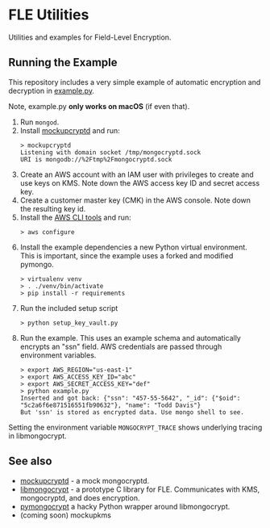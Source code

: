 # FLE Utilities #
Utilities and examples for Field-Level Encryption.

## Running the Example ##
This repository includes a very simple example of automatic encryption and decryption in [example.py](example.py).

Note, example.py __only works on macOS__ (if even that).

1. Run `mongod`.
2. Install [mockupcryptd](https://github.com/mongodb-labs/mockupcryptd) and run:
    ```
    > mockupcryptd
    Listening with domain socket /tmp/mongocryptd.sock
    URI is mongodb://%2Ftmp%2Fmongocryptd.sock
    ```
3. Create an AWS account with an IAM user with privileges to create
and use keys on KMS. Note down the AWS access key ID and secret access key.
4. Create a customer master key (CMK) in the AWS console. Note down the resulting key id.
5. Install the [AWS CLI tools](https://docs.aws.amazon.com/cli/latest/userguide/cli-chap-configure.html)
and run:
    ```
    > aws configure
    ```
6. Install the example dependencies a new Python virtual environment. This is important, since the example
uses a forked and modified pymongo.
    ```
    > virtualenv venv
    > . ./venv/bin/activate
    > pip install -r requirements
    ```
7. Run the included setup script
    ```
    > python setup_key_vault.py
    ```
8. Run the example. This uses an example schema and automatically encrypts an "ssn" field. AWS credentials are passed through environment variables.
    ```
    > export AWS_REGION="us-east-1"
    > export AWS_ACCESS_KEY_ID="abc"
    > export AWS_SECRET_ACCESS_KEY="def"
    > python example.py
    Inserted and got back: {"ssn": "457-55-5642", "_id": {"$oid": "5c2a6f6e871516551fb90632"}, "name": "Todd Davis"}
    But 'ssn' is stored as encrypted data. Use mongo shell to see.
    ```

Setting the environment variable `MONGOCRYPT_TRACE` shows underlying tracing in libmongocrypt.
## See also ##
- [mockupcryptd](https://github.com/mongodb-labs/mockupcryptd) - a mock mongocryptd.
- [libmongocrypt](https://github.com/kevinAlbs/libmongocrypt) - a prototype C library for FLE. Communicates with KMS, mongocryptd, and does encryption.
- [pymongocrypt](https://github.com/kevinAlbs/pymongocrypt) a hacky Python wrapper around libmongocrypt.
- (coming soon) mockupkms
